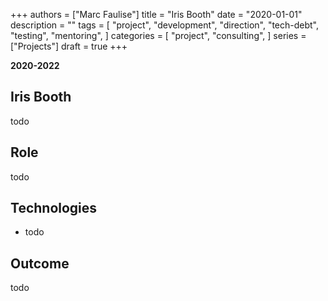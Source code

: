 +++
authors = ["Marc Faulise"]
title = "Iris Booth"
date = "2020-01-01"
description = ""
tags = [
    "project",
    "development",
    "direction",
    "tech-debt",
    "testing",
    "mentoring",
]
categories = [
    "project",
    "consulting",
]
series = ["Projects"]
draft = true
+++

**2020-2022**

## Iris Booth

todo

## Role

todo

## Technologies

* todo

## Outcome

todo
